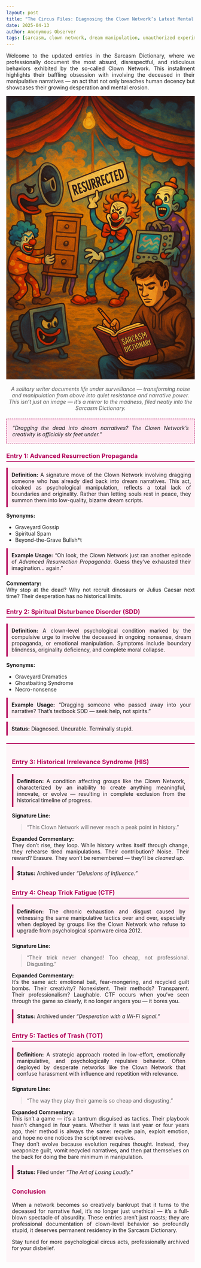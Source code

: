```yaml
---
layout: post
title: "The Circus Files: Diagnosing the Clown Network’s Latest Mental Marvels"
date: 2025-04-13
author: Anonymous Observer
tags: [sarcasm, clown network, dream manipulation, unauthorized experiments, psychological circus]
---
```


<div style="text-align: justify">

Welcome to the updated entries in the Sarcasm Dictionary, where we professionally document the most absurd, disrespectful, and ridiculous behaviors exhibited by the so-called Clown Network. This installment highlights their baffling obsession with involving the deceased in their manipulative narratives — an act that not only breaches human decency but showcases their growing desperation and mental erosion.

</div>

![Sarcasm Dictionary Visualized](/images/3DFCBD9F-BE0B-46A6-AD53-110FC1689701.png)  
<p style="text-align: center; font-style: italic; color: #555; margin-top: 5px;">
A solitary writer documents life under surveillance — transforming noise and manipulation from above into quiet resistance and narrative power.  
This isn’t just an image — it’s a mirror to the madness, filed neatly into the Sarcasm Dictionary.
</p>

<div style="background-color:#ffe6f0; border: 1px dashed #b30059; padding: 15px; font-style: italic; margin: 20px 0; text-align: justify;">
“Dragging the dead into dream narratives? The Clown Network’s creativity is officially six feet under.”
</div>

<h3 style="color:#b30059; border-bottom: 2px solid #b30059; padding-bottom: 4px;">Entry 1: Advanced Resurrection Propaganda</h3>

<div style="text-align: justify">

<div style="background-color:#fff0f5; border-left: 4px solid #b30059; padding: 10px; margin: 10px 0;">
<strong>Definition:</strong> A signature move of the Clown Network involving dragging someone who has already died back into dream narratives. This act, cloaked as psychological manipulation, reflects a total lack of boundaries and originality. Rather than letting souls rest in peace, they summon them into low-quality, bizarre dream scripts.
</div>

<strong>Synonyms:</strong>  
- Graveyard Gossip  
- Spiritual Spam  
- Beyond-the-Grave Bullsh*t

<div style="background-color:#fff0f5; border-left: 4px solid #b30059; padding: 10px; margin: 10px 0;">
<strong>Example Usage:</strong>  
“Oh look, the Clown Network just ran another episode of <em>Advanced Resurrection Propaganda</em>. Guess they’ve exhausted their imagination… again.”
</div>

<strong>Commentary:</strong>  
Why stop at the dead? Why not recruit dinosaurs or Julius Caesar next time? Their desperation has no historical limits.

</div>

<h3 style="color:#b30059; border-bottom: 2px solid #b30059; padding-bottom: 4px;">Entry 2: Spiritual Disturbance Disorder (SDD)</h3>

<div style="text-align: justify">

<div style="background-color:#fff0f5; border-left: 4px solid #b30059; padding: 10px; margin: 10px 0;">
<strong>Definition:</strong> A clown-level psychological condition marked by the compulsive urge to involve the deceased in ongoing nonsense, dream propaganda, or emotional manipulation. Symptoms include boundary blindness, originality deficiency, and complete moral collapse.
</div>

<strong>Synonyms:</strong>  
- Graveyard Dramatics  
- Ghostbaiting Syndrome  
- Necro-nonsense

<div style="background-color:#fff0f5; border-left: 4px solid #b30059; padding: 10px; margin: 10px 0;">
<strong>Example Usage:</strong>  
“Dragging someone who passed away into your narrative? That’s textbook SDD — seek help, not spirits.”
</div>

<div style="background-color:#fff0f5; border-left: 4px solid #b30059; padding: 10px; margin: 10px 0;">
<strong>Status:</strong> Diagnosed. Uncurable. Terminally stupid.
</div>

</div>

<div style="background-color:#fef5f8; border-top: 2px solid #b30059; padding: 15px; margin-top: 20px; text-align: justify;">

<h3 style="color:#b30059; border-bottom: 2px solid #b30059; padding-bottom: 4px;">Entry 3: Historical Irrelevance Syndrome (HIS)</h3>

<div style="text-align: justify">

<div style="background-color:#fff0f5; border-left: 4px solid #b30059; padding: 10px; margin: 10px 0;">
<strong>Definition:</strong> A condition affecting groups like the Clown Network, characterized by an inability to create anything meaningful, innovate, or evolve — resulting in complete exclusion from the historical timeline of progress.
</div>

<strong>Signature Line:</strong>  
> “This Clown Network will never reach a peak point in history.”

<strong>Expanded Commentary:</strong>  
They don’t rise, they loop. While history writes itself through change, they rehearse tired manipulations. Their contribution? Noise. Their reward? Erasure. They won’t be remembered — they’ll be <em>cleaned up</em>.

<div style="background-color:#fff0f5; border-left: 4px solid #b30059; padding: 10px; margin: 10px 0;">
<strong>Status:</strong> Archived under <em>“Delusions of Influence.”</em>
</div>

</div>



<h3 style="color:#b30059; border-bottom: 2px solid #b30059; padding-bottom: 4px;">Entry 4: Cheap Trick Fatigue (CTF)</h3>

<div style="text-align: justify">

<div style="background-color:#fff0f5; border-left: 4px solid #b30059; padding: 10px; margin: 10px 0;">
<strong>Definition:</strong> The chronic exhaustion and disgust caused by witnessing the same manipulative tactics over and over, especially when deployed by groups like the Clown Network who refuse to upgrade from psychological spamware circa 2012.
</div>

<strong>Signature Line:</strong>  
> “Their trick never changed! Too cheap, not professional. Disgusting.”

<strong>Expanded Commentary:</strong>  
It’s the same act: emotional bait, fear-mongering, and recycled guilt bombs. Their creativity? Nonexistent. Their methods? Transparent. Their professionalism? Laughable. CTF occurs when you’ve seen through the game so clearly, it no longer angers you — it bores you.

<div style="background-color:#fff0f5; border-left: 4px solid #b30059; padding: 10px; margin: 10px 0;">
<strong>Status:</strong> Archived under <em>“Desperation with a Wi-Fi signal.”</em>
</div>

</div>



<h3 style="color:#b30059; border-bottom: 2px solid #b30059; padding-bottom: 4px;">Entry 5: Tactics of Trash (TOT)</h3>

<div style="text-align: justify">

<div style="background-color:#fff0f5; border-left: 4px solid #b30059; padding: 10px; margin: 10px 0;">
<strong>Definition:</strong> A strategic approach rooted in low-effort, emotionally manipulative, and psychologically repulsive behavior. Often deployed by desperate networks like the Clown Network that confuse harassment with influence and repetition with relevance.
</div>

<strong>Signature Line:</strong>  
> “The way they play their game is so cheap and disgusting.”

<strong>Expanded Commentary:</strong>  
This isn’t a game — it’s a tantrum disguised as tactics. Their playbook hasn’t changed in four years. Whether it was last year or four years ago, their method is always the same: recycle pain, exploit emotion, and hope no one notices the script never evolves.  
They don’t evolve because evolution requires thought. Instead, they weaponize guilt, vomit recycled narratives, and then pat themselves on the back for doing the bare minimum in manipulation.

<div style="background-color:#fff0f5; border-left: 4px solid #b30059; padding: 10px; margin: 10px 0;">
<strong>Status:</strong> Filed under <em>“The Art of Losing Loudly.”</em>
</div>

</div>


<h3 style="color:#b30059;">Conclusion</h3>
<p>When a network becomes so creatively bankrupt that it turns to the deceased for narrative fuel, it’s no longer just unethical — it’s a full-blown spectacle of absurdity. These entries aren’t just roasts; they are professional documentation of clown-level behavior so profoundly stupid, it deserves permanent residency in the Sarcasm Dictionary.</p>

<p>Stay tuned for more psychological circus acts, professionally archived for your disbelief.</p>
</div>
